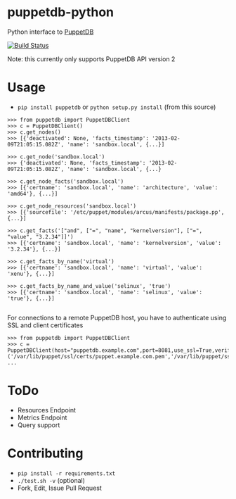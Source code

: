 # puppetdb-python
Python interface to [PuppetDB](http://docs.puppetlabs.com/puppetdb/1.1/index.html)

[![Build Status](https://travis-ci.org/arcus-io/puppetdb-python.png?branch=master)](https://travis-ci.org/arcus-io/puppetdb-python)

Note: this currently only supports PuppetDB API version 2

# Usage

* `pip install puppetdb` or `python setup.py install` (from this source)

```
>>> from puppetdb import PuppetDBClient
>>> c = PuppetDBClient()
>>> c.get_nodes()
>>> [{'deactivated': None, 'facts_timestamp': '2013-02-09T21:05:15.082Z', 'name': 'sandbox.local', {...}]

>>> c.get_node('sandbox.local')
>>> {'deactivated': None, 'facts_timestamp': '2013-02-09T21:05:15.082Z', 'name': 'sandbox.local', {...}

>>> c.get_node_facts('sandbox.local')
>>> [{'certname': 'sandbox.local', 'name': 'architecture', 'value': 'amd64'}, {...}]

>>> c.get_node_resources('sandbox.local')
>>> [{'sourcefile': '/etc/puppet/modules/arcus/manifests/package.pp', {...}]

>>> c.get_facts('["and", ["=", "name", "kernelversion"], ["=", "value", "3.2.34"]]')
>>> [{'certname': 'sandbox.local', 'name': 'kernelversion', 'value': '3.2.34'}, {...}]

>>> c.get_facts_by_name('virtual')
>>> [{'certname': 'sandbox.local', 'name': 'virtual', 'value': 'xenu'}, {...}]

>>> c.get_facts_by_name_and_value('selinux', 'true')
>>> [{'certname': 'sandbox.local', 'name': 'selinux', 'value': 'true'}, {...}]


```

For connections to a remote PuppetDB host, you have to authenticate using SSL and client certificates

```
>>> from puppetdb import PuppetDBClient
>>> c = PuppetDBClient(host="puppetdb.example.com",port=8081,use_ssl=True,verify='/var/lib/puppet/ssl/certs/ca.pem',cert=('/var/lib/puppet/ssl/certs/puppet.example.com.pem','/var/lib/puppet/ssl/private_keys/puppet.example.com.pem'))
...
```


# ToDo

* Resources Endpoint
* Metrics Endpoint
* Query support

# Contributing
* `pip install -r requirements.txt`
* `./test.sh -v` (optional)
* Fork, Edit, Issue Pull Request
